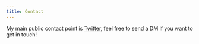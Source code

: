 ```yaml
---
title: Contact
---
```


My main public contact point is [Twitter](https://twitter.com/Sir4ur0n), feel free to send a DM if you want to get in touch!
